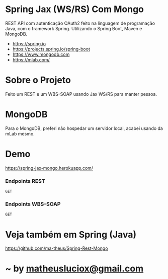 # Spring Jax (WS/RS) Com Mongo

REST API com autenticação OAuth2 feito na linguagem de programação Java, com o framework Spring. Utilizando o Spring Boot, Maven e MongoDB.
  - https://spring.io
  - https://projects.spring.io/spring-boot
  - https://www.mongodb.com
  - https://mlab.com/


# Sobre o Projeto

Feito um REST e um WBS-SOAP usando Jax WS/RS para manter pessoa.

# MongoDB

Para o MongoDB, preferi não hospedar um servidor local, acabei usando da mLab mesmo.

# Demo

https://spring-jax-mongo.herokuapp.com/

### Endpoints REST

`GET`

### Endpoints WBS-SOAP

`GET`

#

# Veja também em Spring (Java)

https://github.com/ma-theus/Spring-Rest-Mongo

# ~ by matheusluciox@gmail.com